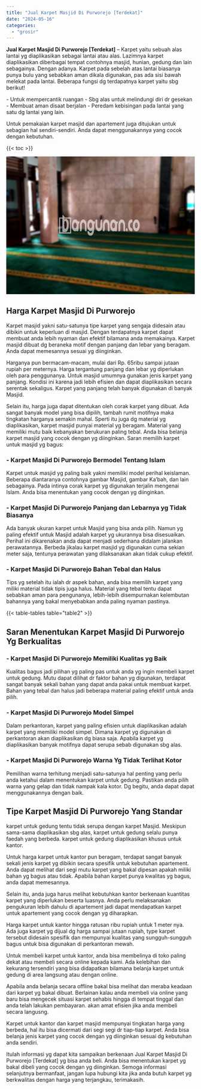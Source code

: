 ```yaml
---
title: "Jual Karpet Masjid Di Purworejo [Terdekat]"
date: "2024-05-16"
categories: 
  - "grosir"
---
```


**Jual Karpet Masjid Di Purworejo \[Terdekat\]** – Karpet yaitu sebuah alas lantai yg diaplikasikan sebagai lantai atau alas. Lazimnya karpet diaplikasikan diberbagai tempat contohnya masjid, hunian, gedung dan lain sebagainya. Dengan adanya. Karpet pada sebelah atas lantai biasanya punya bulu yang sebabkan aman dikala digunakan, pas ada sisi bawah melekat pada lantai. Beberapa fungsi dg terdapatnya karpet yaitu sbg berikut!

\- Untuk mempercantik ruangan - Sbg alas untuk melindungi diri dr gesekan - Membuat aman disaat berjalan - Peredam kebisingan pada lantai yang satu dg lantai yang lain.

Untuk pemakaian karpet masjid dan apartement juga ditujukan untuk sebagian hal sendiri-sendiri. Anda dapat menggunakannya yang cocok dengan kebutuhan.

{{< toc >}}

![Jual Karpet Masjid Di Purworejo [Terdekat]](/images/grosir-karpet-murah-14.png)

## Harga Karpet Masjid Di Purworejo

Karpet masjid yakni satu-satunya tipe karpet yang sengaja didesain atau dibikin untuk keperluan di masjid. Dengan terdapatnya karpet dapat membuat anda lebih nyaman dan efektif bilamana anda memakainya. Karpet masjid dibuat dg beraneka motif dengan panjang dan lebar yang beragam. Anda dapat memesannya sesuai yg diinginkan.

Harganya pun bermacam-macam, mulai dari Rp. 65ribu sampai jutaan rupiah per meternya. Harga tergantung panjang dan lebar yg diperlukan oleh para penggunanya. Untuk masjid umumnya gunakan jenis karpet yang panjang. Kondisi ini karena jadi lebih efisien dan dapat diaplikasikan secara serentak sekaligus. Karpet yang panjang telah banyak digunakan di banyak Masjid.

Selain itu, harga juga dapat ditentukan oleh corak karpet yang dibuat. Ada sangat banyak model yang bisa dipilih, tambah rumit motifnya maka tingkatan harganya semakin mahal. Sperti itu juga dg material yg diaplikasikan, karpet masjid punyai material yg beragam. Material yang memiliki mutu baik kebanyakan berukuran paling tebal. Anda bisa belanja karpet masjid yang cocok dengan yg diinginkan. Saran memilih karpet untuk masjid yg bagus:

### \- Karpet Masjid Di Purworejo Bermodel Tentang Islam

Karpet untuk masjid yg paling baik yakni memiliki model perihal keislaman. Beberapa diantaranya contohnya gambar Masjid, gambar Ka’bah, dan lain sebagainya. Pada intinya corak karpet yg digunakan terjalin mengenai Islam. Anda bisa menentukan yang cocok dengan yg diinginkan.

### \- Karpet Masjid Di Purworejo Panjang dan Lebarnya yg Tidak Biasanya

Ada banyak ukuran karpet untuk Masjid yang bisa anda pilih. Namun yg paling efektif untuk Masjid adalah karpet yg ukurannya bisa disesuaikan. Perihal ini dikarenakan anda dapat menjadi sederhana didalam jalankan perawatannya. Berbeda jikalau karpet masjid yg digunakan cuma sekian meter saja, tentunya perawatan yang dilaksanakan akan tidak cukup efektif.

### \- Karpet Masjid Di Purworejo Bahan Tebal dan Halus

Tips yg setelah itu ialah dr aspek bahan, anda bisa memilih karpet yang miliki material tidak tipis juga halus. Material yang tebal tentu dapat sebabkan aman para pengunanya, lebih-lebih disempurnakan kelembutan bahannya yang bakal menyebabkan anda paling nyaman pastinya.

{{< table-tables table="table2" >}}

## Saran Menentukan Karpet Masjid Di Purworejo Yg Berkualitas

### \- Karpet Masjid Di Purworejo Memiliki Kualitas yg Baik

Kualitas bagus jadi pilihan yg paling pas untuk anda yg ingin membeli karpet untuk gedung. Mutu dapat dilihat dr faktor bahan yg digunakan, terdapat sangat banyak sekali bahan yang dapat anda pakai untuk membuat karpet. Bahan yang tebal dan halus jadi beberapa material paling efektif untuk anda pilih.

### \- Karpet Masjid Di Purworejo Model Simpel

Dalam perkantoran, karpet yang paling efisien untuk diaplikasikan adalah karpet yang memiliki model simpel. Dimana karpet yg digunakan di perkantoran akan diaplikasikan dg biasa saja. Apabila karpet yg diaplikasikan banyak motifnya dapat serupa sebab digunakan sbg alas.

### \- Karpet Masjid Di Purworejo Warna Yg Tidak Terlihat Kotor

Pemilihan warna terhitung menjadi satu-satunya hal penting yang perlu anda ketahui dalam menentukan karpet untuk gedung. Pastikan anda pilih warna yang gelap dan tidak nampak kala kotor. Dg begitu, anda dapat dapat menggunakannya dengan baik.

## Tipe Karpet Masjid Di Purworejo Yang Standar

karpet untuk gedung tentu tidak serupa dengan karpet Masjid. Meskipun sama-sama diaplikasikan sbg alas, karpet untuk gedung selalu punya faedah yang berbeda. karpet untuk gedung diaplikasikan khusus untuk kantor.

Untuk harga karpet untuk kantor pun beragam, terdapat sangat banyak sekali jenis karpet yg dibikin secara spesifik untuk kebutuhan apartement. Anda dapat melihat dari segi mutu karpet yang bakal dipesan apakah miliki bahan yg bagus atau tidak. Apabila bahan karpet punya kwalitas yg bagus, anda dapat memesannya.

Selain itu, anda juga harus melihat kebutuhkan kantor berkenaan kuantitas karpet yang diperlukan beserta luasnya. Anda perlu melaksanakan pengukuran lebih dahulu di apartement jadi dapat mendapatkan karpet untuk apartement yang cocok dengan yg diharapkan.

Harga karpet untuk kantor hingga ratusan ribu rupiah untuk 1 meter nya. Ada juga karpet yg dijual dg harga sampai jutaan rupiah, type karpet tersebut didesain spesifik dan mempunyai kualitas yang sungguh-sungguh bagus untuk bisa digunakan di perkantoran mewah.

Untuk membeli karpet untuk kantor, anda bisa membelinya di toko paling dekat atau membeli secara online kepada kami. Ada kelebihan dan kekurang tersendiri yang bisa didapatkan bilamana belanja karpet untuk gedung di area langsung atau dengan online.

Apabila anda belanja secara offline bakal bisa melihat dan meraba keadaan dari karpet yg bakal dibuat. Berlainan kalau anda membeli via online yang baru bisa mengecek situasi karpet sehabis hingga di tempat tinggal dan anda telah lakukan pembayaran. akan amat efisien jika anda membeli secara langusng.

Karpet untuk kantor dan karpet masjid mempunyai tingkatan harga yang berbeda, hal itu bisa dicermati dari segi segi dr tiap-tiap karpet. Anda bisa belanja jenis karpet yang cocok dengan yg diinginkan sesuai dg kebutuhan anda sendiri.

Itulah informasi yg dapat kita sampaikan berkenaan Jual Karpet Masjid Di Purworejo \[Terdekat\] yg bisa anda beli. Anda bisa menentukan karpet yg bakal dibeli yang cocok dengan yg diinginkan. Semoga informasi selanjutnya bermanfaat, jangan lupa hubungi kita jika anda butuh karpet yg berkwalitas dengan harga yang terjangkau, terimakasih.
